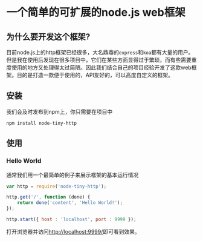 # 一个简单的可扩展的node.js web框架

## 为什么要开发这个框架?

目前node.js上的http框架已经很多，大名鼎鼎的`express`和`koa`都有大量的用户。但是我在使用后发现在很多项目中，它们在某些方面显得过于繁琐，而有些需要重度使用的地方又处理得太过简陋。因此我们结合自己的项目经验开发了这款web框架。目的是打造一款便于使用的，API友好的，可以高度自定义的框架。

## 安装

我们会及时发布到npm上，你只需要在项目中

```
npm install node-tiny-http
```

## 使用

### Hello World

通常我们用一个最简单的例子来展示框架的基本运行情况

```javascript
var http = require('node-tiny-http');

http.get('/', function (done) {
    return done('content', 'Hello World!');
});

http.start({ host : 'localhost', port : 9999 });
```

打开浏览器并访问<http://localhost:9999/>即可看到效果。

